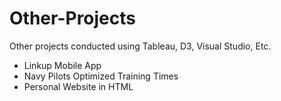 # Other-Projects
Other projects conducted using Tableau, D3, Visual Studio, Etc. 
- Linkup Mobile App
- Navy Pilots Optimized Training Times
- Personal Website in HTML
